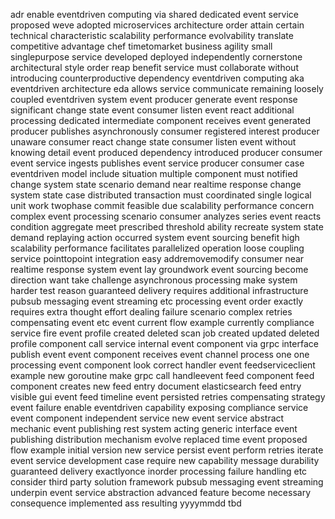 adr enable eventdriven computing via shared dedicated event service proposed weve adopted microservices architecture order attain certain technical characteristic scalability performance evolvability translate competitive advantage chef timetomarket business agility small singlepurpose service developed deployed independently cornerstone architectural style order reap benefit service must collaborate without introducing counterproductive dependency eventdriven computing aka eventdriven architecture eda allows service communicate remaining loosely coupled eventdriven system event producer generate event response significant change state event consumer listen event react additional processing dedicated intermediate component receives event generated producer publishes asynchronously consumer registered interest producer unaware consumer react change state consumer listen event without knowing detail event produced dependency introduced producer consumer event service ingests publishes event service producer consumer case eventdriven model include situation multiple component must notified change system state scenario demand near realtime response change system state case distributed transaction must coordinated single logical unit work twophase commit feasible due scalability performance concern complex event processing scenario consumer analyzes series event reacts condition aggregate meet prescribed threshold ability recreate system state demand replaying action occurred system event sourcing benefit high scalability performance facilitates parallelized operation loose coupling service pointtopoint integration easy addremovemodify consumer near realtime response system event lay groundwork event sourcing become direction want take challenge asynchronous processing make system harder test reason guaranteed delivery requires additional infrastructure pubsub messaging event streaming etc processing event order exactly requires extra thought effort dealing failure scenario complex retries compensating event etc event current flow example currently compliance service fire event profile created deleted scan job created updated deleted profile component call service internal event component via grpc interface publish event event component receives event channel process one one processing event component look correct handler event feedserviceclient example new goroutine make grpc call handleevent feed component feed component creates new feed entry document elasticsearch feed entry visible gui event feed timeline event persisted retries compensating strategy event failure enable eventdriven capability exposing compliance service event component independent service new event service abstract mechanic event publishing rest system acting generic interface event publishing distribution mechanism evolve replaced time event proposed flow example initial version new service persist event perform retries iterate event service development case require new capability message durability guaranteed delivery exactlyonce inorder processing failure handling etc consider third party solution framework pubsub messaging event streaming underpin event service abstraction advanced feature become necessary consequence implemented ass resulting yyyymmdd tbd